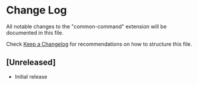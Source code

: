 # Change Log

All notable changes to the "common-command" extension will be documented in this file.

Check [Keep a Changelog](http://keepachangelog.com/) for recommendations on how to structure this file.

## [Unreleased]

- Initial release